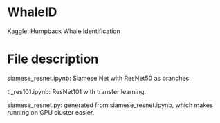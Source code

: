 # WhaleID
Kaggle: Humpback Whale Identification

# File description
siamese_resnet.ipynb: Siamese Net with ResNet50 as branches.

tl_res101.ipynb: ResNet101 with transfer learning.

siamese_resnet.py: generated from siamese_resnet.ipynb, which makes running on GPU cluster easier.
